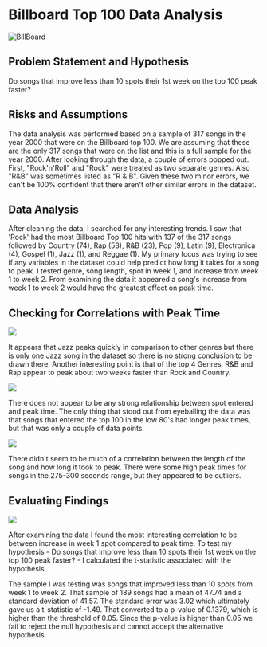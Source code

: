 <h1>Billboard Top 100 Data Analysis</h1>

<img src="https://upload.wikimedia.org/wikipedia/commons/2/2b/Billboard_Hot_100_logo.jpg" border="0" alt="BillBoard">

<h2>Problem Statement and Hypothesis</h2>
<p>Do songs that improve less than 10 spots their 1st week on the top 100 peak faster?</p>

<h2>Risks and Assumptions</h2>
<p>The data analysis was performed based on a sample of 317 songs in the year 2000 that were on the Billboard top 100. We are assuming that these are the only 317 songs that were on the list and this is a full sample for the year 2000. After looking through the data, a couple of errors popped out. First, "Rock'n'Roll" and "Rock" were treated as two separate genres. Also "R&B" was sometimes listed as "R  &  B". Given these two minor errors, we can't be 100% confident that there aren't other similar errors in the dataset. </p>

<h2>Data Analysis</h2>
<p>After cleaning the data, I searched for any interesting trends. I saw that 'Rock' had the most Billboard Top 100 hits with 137 of the 317 songs followed by Country (74), Rap (58), R&B (23), Pop (9), Latin (9), Electronica (4), Gospel (1), Jazz (1), and Reggae (1). My primary focus was trying to see if any variables in the dataset could help predict how long it takes for a song to peak. I tested genre, song length, spot in week 1, and increase from week 1 to week 2. From examining the data it appeared a song's increase from week 1 to week 2 would have the greatest effect on peak time.

<h2>Checking for Correlations with Peak Time</h2>

<img src="http://i64.tinypic.com/16k2hz5.png">

<p>It appears that Jazz peaks quickly in comparison to other genres but there is only one Jazz song in the dataset so there is no strong conclusion to be drawn there. Another interesting point is that of the top 4 Genres, R&B and Rap appear to peak about two weeks faster than Rock and Country.</p>

<img src="http://i63.tinypic.com/jt76z6.png">

<p>There does not appear to be any strong relationship between spot entered and peak time. The only thing that stood out from eyeballing the data was that songs that entered the top 100 in the low 80's had longer peak times, but that was only a couple of data points. </p>

<img src="http://i64.tinypic.com/2mgo853.png">

<p>There didn't seem to be much of a correlation between the length of the song and how long it took to peak. There were some high peak times for songs in the 275-300 seconds range, but they appeared to be outliers.</p>

<h2>Evaluating Findings</h2>
<img src="http://i67.tinypic.com/2vjomkh.png">
<p>After examining the data I found the most interesting correlation to be between increase in week 1 spot compared to peak time. To test my hypothesis - Do songs that improve less than 10 spots their 1st week on the top 100 peak faster? - I calculated the t-statistic associated with the hypothesis.</p>

<p>The sample I was testing was songs that improved less than 10 spots from week 1 to week 2. That sample of 189 songs had a mean of 47.74 and a standard deviation of 41.57. The standard error was 3.02 which ultimately gave us a t-statistic of -1.49. That converted to a p-value of 0.1379, which is higher than the threshold of 0.05. Since the p-value is higher than 0.05 we fail to reject the null hypothesis and cannot accept the alternative hypothesis. </p>








